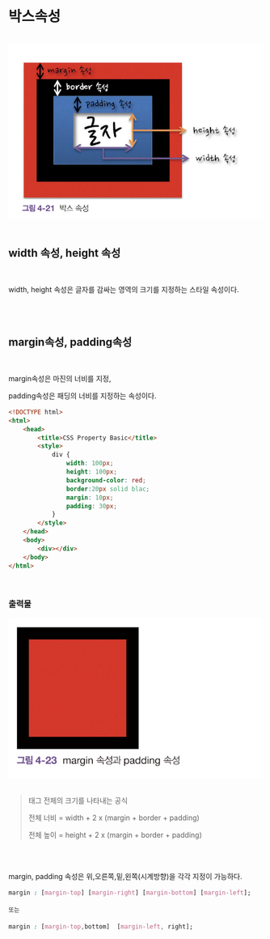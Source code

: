 # 박스속성

<br>

<img src="./박스속성.png">

<br>
<br>

## width 속성, height 속성

<br>

width, height 속성은 글자를 감싸는 영역의 크기를 지정하는 스타일 속성이다.

<br>
<br>

## margin속성, padding속성

<br>

margin속성은 마진의 너비를 지정,

padding속성은 패딩의 너비를 지정하는 속성이다.

```html
<!DOCTYPE html>
<html>
    <head>
        <title>CSS Property Basic</title>
        <style>
            div {
                width: 100px;
                height: 100px;
                background-color: red;
                border:20px solid blac;
                margin: 10px;
                padding: 30px;
            }
        </style>
    </head>
    <body>
        <div></div>
    </body>
</html>
```

<br>

### 출력물

<img src="./margin_padding결과물.png">

<br>
<br>


>태그 전체의 크기를 나타내는 공식
>
>전체 너비 = width + 2 x (margin + border + padding)
>
> 전체 높이 = height + 2 x (margin + border + padding)

<br>
<br>

margin, padding 속성은 위,오른쪽,밑,왼쪽(시계방향)을 각각 지정이 가능하다.

```css
margin : [margin-top] [margin-right] [margin-bottom] [margin-left];

또는

margin : [margin-top,bottom]  [margin-left, right];

```

